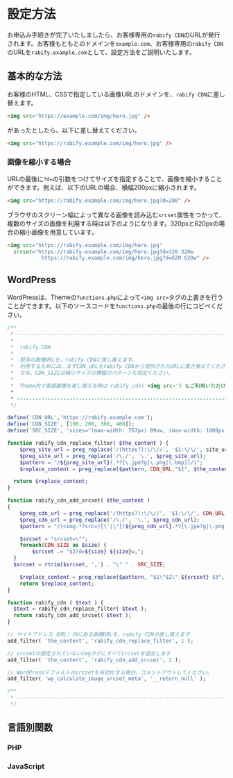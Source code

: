 # 設定方法
お申込み手続きが完了いたしましたら、お客様専用の`rabify CDN`のURLが発行されます。お客様もともとのドメインを`example.com`、お客様専用の`rabify CDN`のURLを`rabify.example.com`として、設定方法をご説明いたします。

## 基本的な方法
お客様のHTML、CSSで指定している画像URLのドメインを、`rabify CDN`に差し替えます。

```HTML
<img src="https://example.com/img/hero.jpg" />
```

があったとしたら、以下に差し替えてください。

```HTML
<img src="https://rabify.example.com/img/hero.jpg" />
```

### 画像を縮小する場合
URLの最後に`?d=`の引数をつけてサイズを指定することで、画像を縮小することができます。例えば、以下のURLの場合、横幅200pxに縮小されます。

```HTML
<img src="https://rabify.example.com/img/hero.jpg?d=200" />
```

ブラウザのスクリーン幅によって異なる画像を読み込む`srcset`属性をつかって、複数のサイズの画像を利用する時は以下のようになります。320pxと620pxの場合の縮小画像を用意しています。


```HTML
<img src="https://rabify.example.com/img/hero.jpg"
  srcset="https://rabify.example.com/img/hero.jpg?d=320 320w
           https://rabify.example.com/img/hero.jpg?d=620 620w" />
```

## WordPress
WordPressは、Themeの`functions.php`によって`<img src>`タグの上書きを行うことができます。以下のソースコードを`functions.php`の最後の行にコピペください。

```PHP
/**
 * ----------------------------------------------------------------------
 *
 *  rabify CDN
 *
 *  既存の画像URLを、rabify CDNに差し替えます。
 *  利用するためには、まずCDN_URLをrabify CDNから提供されたURLに置き換えてください。
 *  なお、CDN_SIZEは縮小サイズの横幅のパターンを指定ください。
 *
 *  Theme内で直接画像を差し替える時は rabify_cdn('<img src~') もご利用いただけます。
 *
 * ----------------------------------------------------------------------
 */

define('CDN_URL','https://rabify.example.com');
define('CDN_SIZE', [100, 200, 300, 400]);
define('SRC_SIZE', 'sizes="(max-width: 767px) 89vw, (max-width: 1000px) 54vw, (max-width: 1071px) 543px, 580px"');

function rabify_cdn_replace_filter( $the_content ) {
	$preg_site_url = preg_replace('/(https?):\/\//', '$1:\/\/', site_url());
	$preg_site_url = preg_replace('/\./', '\.', $preg_site_url);
	$pattern = "/${preg_site_url}(.*?[\.jpe?g|\.png|\.bmp])/i";
	$replace_content = preg_replace($pattern, CDN_URL."$1", $the_content);

  return $replace_content;
}

function rabify_cdn_add_srcset( $the_content )
{
	$preg_cdn_url = preg_replace('/(https?):\/\//', '$1:\/\/', CDN_URL);
	$preg_cdn_url = preg_replace('/\./', '\.', $preg_cdn_url);
	$pattern = "/(<img.*?src=)[\'|\"](${preg_cdn_url}.*?[\.jpe?g|\.png|\.bmp])[\'|\"]((?!.*srcset).*>)/i";

	$srcset = "srcset=\"";
	foreach(CDN_SIZE as $size) {
		$srcset .= "$2?d=${size} ${size}w,";
  }
  $srcset = rtrim($srcset, ',') . "\" " . SRC_SIZE;

	$replace_content = preg_replace($pattern, "$1\"$2\" ${srcset} $3", $the_content);
	return $replace_content;
}

function rabify_cdn ( $text ) {
  $text = rabify_cdn_replace_filter( $text );
  return rabify_cdn_add_srcset( $text );
}

// サイトアドレス（URL）内にある画像URLを、rabify CDNの差し替えます
add_filter( 'the_content', 'rabify_cdn_replace_filter', 1 );

// srcsetの設定されていないimgタグにすべてsrcsetを追加します
add_filter( 'the_content', 'rabify_cdn_add_srcset', 2 );

// WordPressデフォルトのsrcsetを有効化する場合、コメントアウトしてください。
add_filter( 'wp_calculate_image_srcset_meta', '__return_null' );

/**
 * ----------------------------------------------------------------------
 */
```

## 言語別関数
### PHP

### JavaScript
